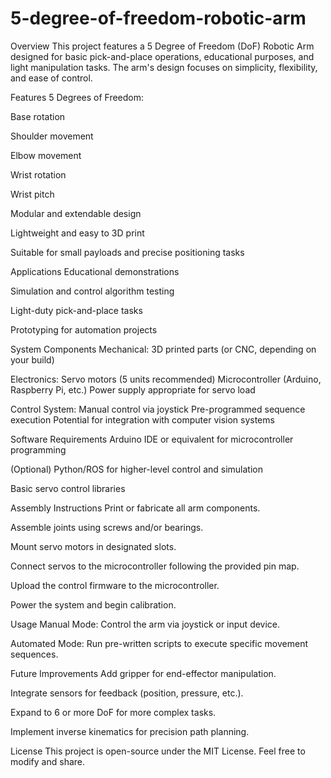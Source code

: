 # 5-degree-of-freedom-robotic-arm
Overview
This project features a 5 Degree of Freedom (DoF) Robotic Arm designed for basic pick-and-place operations, educational purposes, and light manipulation tasks. The arm's design focuses on simplicity, flexibility, and ease of control.

Features
5 Degrees of Freedom:

Base rotation

Shoulder movement

Elbow movement

Wrist rotation

Wrist pitch

Modular and extendable design

Lightweight and easy to 3D print

Suitable for small payloads and precise positioning tasks

Applications
Educational demonstrations

Simulation and control algorithm testing

Light-duty pick-and-place tasks

Prototyping for automation projects

System Components
Mechanical:
3D printed parts (or CNC, depending on your build)

Electronics:
Servo motors (5 units recommended)
Microcontroller (Arduino, Raspberry Pi, etc.)
Power supply appropriate for servo load

Control System:
Manual control via joystick
Pre-programmed sequence execution
Potential for integration with computer vision systems

Software Requirements
Arduino IDE or equivalent for microcontroller programming

(Optional) Python/ROS for higher-level control and simulation

Basic servo control libraries

Assembly Instructions
Print or fabricate all arm components.

Assemble joints using screws and/or bearings.

Mount servo motors in designated slots.

Connect servos to the microcontroller following the provided pin map.

Upload the control firmware to the microcontroller.

Power the system and begin calibration.

Usage
Manual Mode: Control the arm via joystick or input device.

Automated Mode: Run pre-written scripts to execute specific movement sequences.

Future Improvements
Add gripper for end-effector manipulation.

Integrate sensors for feedback (position, pressure, etc.).

Expand to 6 or more DoF for more complex tasks.

Implement inverse kinematics for precision path planning.

License
This project is open-source under the MIT License. Feel free to modify and share.
